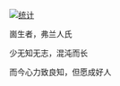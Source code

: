 [![统计](https://github-readme-stats.vercel.app/api?username=2234839&show_icons=true&theme=merko)](https://shenzilong.cn)

崮生者，弗兰人氏

少无知无志，混沌而长

而今心力致良知，但愿成好人
